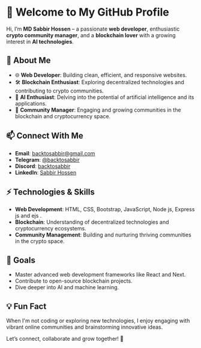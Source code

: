 # 👋 Welcome to My GitHub Profile  

Hi, I’m **MD Sabbir Hossen** – a passionate **web developer**, enthusiastic **crypto community manager**, and a **blockchain lover** with a growing interest in **AI technologies**.  

## 🌟 About Me  
- 🌐 **Web Developer**: Building clean, efficient, and responsive websites.  
- 🛠️ **Blockchain Enthusiast**: Exploring decentralized technologies and contributing to crypto communities.  
- 🤖 **AI Enthusiast**: Delving into the potential of artificial intelligence and its applications.  
- 🤝 **Community Manager**: Engaging and growing communities in the blockchain and cryptocurrency space.  

## 📫 Connect With Me  
- **Email**: [backtosabbir@gmail.com](mailto:backtosabbir@gmail.com)  
- **Telegram**: [@backtosabbir](https://t.me/backtosabbir)  
- **Discord**: [backtosabbir](https://discord.com/backtosabbir)  
- **LinkedIn**: [Sabbir Hossen](https://www.linkedin.com/in/backtosabbir)  

## ⚡ Technologies & Skills  
- **Web Development**: HTML, CSS, Bootstrap, JavaScript, Node js, Express js and ejs .  
- **Blockchain**: Understanding of decentralized technologies and cryptocurrency ecosystems.  
- **Community Management**: Building and nurturing thriving communities in the crypto space.  

## 🚀 Goals  
- Master advanced web development frameworks like React and Next.  
- Contribute to open-source blockchain projects.  
- Dive deeper into AI and machine learning.  

## 💡 Fun Fact  
When I'm not coding or exploring new technologies, I enjoy engaging with vibrant online communities and brainstorming innovative ideas.  

Let’s connect, collaborate and grow together! 🚀
